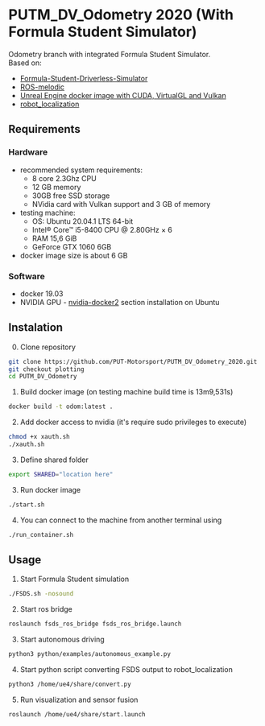 # PUTM_DV_Odometry 2020 (With Formula Student Simulator)
Odometry branch with integrated Formula Student Simulator.  
Based on:
- [Formula-Student-Driverless-Simulator](https://fs-driverless.github.io/Formula-Student-Driverless-Simulator/latest/getting-started/)
- [ROS-melodic](http://wiki.ros.org/melodic/Installation/Ubuntu)
- [Unreal Engine docker image with CUDA, VirtualGL and Vulkan](https://github.com/adamrehn/ue4-runtime)
- [robot_localization](http://wiki.ros.org/robot_localization)

## Requirements

### Hardware

*  recommended system requirements:
    - 8 core 2.3Ghz CPU
    - 12 GB memory
    - 30GB free SSD storage
    - NVidia card with Vulkan support and 3 GB of memory
* testing machine:
    - OS: Ubuntu 20.04.1 LTS 64-bit
    - Intel® Core™ i5-8400 CPU @ 2.80GHz × 6
    - RAM 15,6 GiB
    - GeForce GTX 1060 6GB
* docker image size is about 6 GB


### Software

- docker 19.03
- NVIDIA GPU - [nvidia-docker2](https://docs.nvidia.com/datacenter/cloud-native/container-toolkit/install-guide.html#docker) section installation on Ubuntu

## Instalation

0. Clone repository

```bash
git clone https://github.com/PUT-Motorsport/PUTM_DV_Odometry_2020.git
git checkout plotting
cd PUTM_DV_Odometry
```

1. Build docker image (on testing machine build time is 13m9,531s)

```bash
docker build -t odom:latest .
```

2. Add docker access to nvidia (it's require sudo privileges to execute)

```bash
chmod +x xauth.sh
./xauth.sh
```

3. Define shared folder
```bash
export SHARED="location here"
```

3. Run docker image

```bash
./start.sh
```

4. You can connect to the machine from another terminal using

```bash
./run_container.sh
```

## Usage

1. Start Formula Student simulation

```bash
./FSDS.sh -nosound
```

2. Start ros bridge

```bash
roslaunch fsds_ros_bridge fsds_ros_bridge.launch
```

3. Start autonomous driving
```bash
python3 python/examples/autonomous_example.py
```

4. Start python script converting FSDS output to robot_localization
```bash
python3 /home/ue4/share/convert.py
```

5. Run visualization and sensor fusion
```
roslaunch /home/ue4/share/start.launch
```
